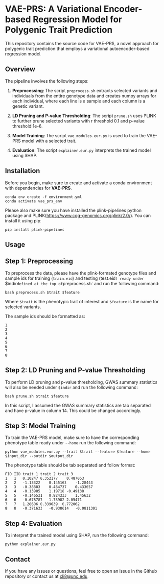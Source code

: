 # VAE-PRS: A Variational Encoder-based Regression Model for Polygenic Trait Prediction
This repository contains the source code for VAE-PRS, a novel approach for polygenic trait prediction that employs a variational autoencoder-based regression model.

## Overview
The pipeline involves the following steps:

1. **Preprocessing**: The script `preprocess.sh` extracts selected variants and individuals from the entire genotype data and creates numpy arrays for each individual, where each line is a sample and each column is a genetic variant.

2. **LD Pruning and P-value Thresholding**: The script `prune.sh` uses PLINK to further prune selected variants with r threshold 0.1 and p-value threshold 1e-6.

3. **Model Training**: The script `vae_modules.eur.py` is used to train the VAE-PRS model with a selected trait.

4. **Evaluation**: The script `explainer.eur.py` interprets the trained model using SHAP.

## Installation
Before you begin, make sure to create and activate a conda environment with dependencies for **VAE-PRS**. 

```shell
conda env create -f environment.yml
conda activate vae_prs_env
```

Please also make sure you have installed the plink-pipelines python package and PLINK(https://www.cog-genomics.org/plink/2.0/). You can install it using pip:

```shell
pip install plink-pipelines
```

## Usage
## Step 1: Preprocessing

To preprocess the data, please have the plink-formated genotype files and sample ids for training (`train.eid`) and testing (test.eid`) ready under `$indir` defined at the top of `preprocess.sh` and run the following command:

```shell
bash preprocess.sh $trait $feature
```
Where `$trait` is the phenotypic trait of interest and `$feature` is the name for selected variants.

The sample ids should be formatted as:
```shell
1
2
3
4
5
6
7
8
```
## Step 2: LD Pruning and P-value Thresholding

To perform LD pruning and p-value thresholding, GWAS summary statistics will also be needed under `$indir` and run the following command:

```shell
bash prune.sh $trait $feature
```
In this script, I assumed the GWAS summary statistics are tab separated and have p-value in column 14. This could be changed accordingly.
## Step 3: Model Training

To train the VAE-PRS model, make sure to have the corresponding phenotype table ready under `--home` run the following command:

```shell
python vae_modules.eur.py --trait $trait --feature $feature --home $input_dir --outdir $output_dir
```
The phenotype table should be tab separated and follow format:
```shell
FID IID trait_1	trait_2	trait_3
1	1	0.10247	0.352177	0.487053
2	2	-1.13322	0.145163	-1.28443
3	3	-0.38803	0.464737	0.433657
4	4	-0.13985	1.19718	-0.49138
5	5	-0.146531	0.824333	1.45632
6	6	-0.678787	1.73982	2.05471
7	7	1.28606	0.339639  0.772062
8	8	-0.371633	-0.938614	-0.0811301
```
## Step 4: Evaluation

To interpret the trained model using SHAP, run the following command:

```shell
python explainer.eur.py
```
## Contact
If you have any issues or questions, feel free to open an issue in the Github repository or contact us at xli8@unc.edu.

